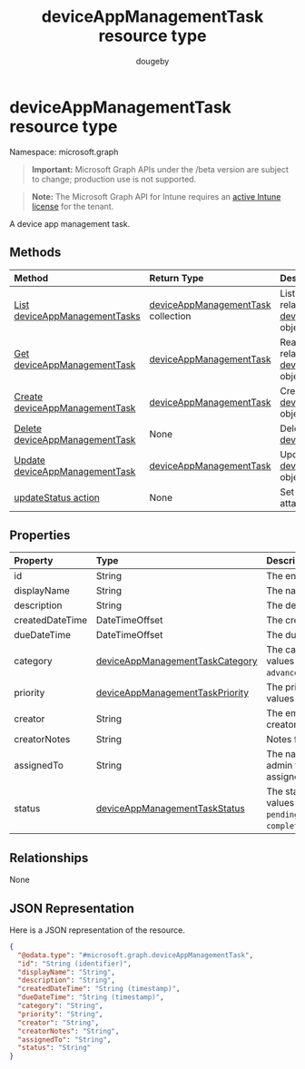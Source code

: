﻿---
title: "deviceAppManagementTask resource type"
description: "A device app management task."
author: "dougeby"
localization_priority: Normal
ms.prod: "intune"
doc_type: resourcePageType
---

# deviceAppManagementTask resource type

Namespace: microsoft.graph

> **Important:** Microsoft Graph APIs under the /beta version are subject to change; production use is not supported.

> **Note:** The Microsoft Graph API for Intune requires an [active Intune license](https://go.microsoft.com/fwlink/?linkid=839381) for the tenant.

A device app management task.

## Methods

| Method                                                                                               | Return Type                                                                                             | Description                                                                                                                                    |
| :--------------------------------------------------------------------------------------------------- | :------------------------------------------------------------------------------------------------------ | :--------------------------------------------------------------------------------------------------------------------------------------------- |
| [List deviceAppManagementTasks](../api/intune-partnerintegration-deviceappmanagementtask-list.md)    | [deviceAppManagementTask](../resources/intune-partnerintegration-deviceappmanagementtask.md) collection | List properties and relationships of the [deviceAppManagementTask](../resources/intune-partnerintegration-deviceappmanagementtask.md) objects. |
| [Get deviceAppManagementTask](../api/intune-partnerintegration-deviceappmanagementtask-get.md)       | [deviceAppManagementTask](../resources/intune-partnerintegration-deviceappmanagementtask.md)            | Read properties and relationships of the [deviceAppManagementTask](../resources/intune-partnerintegration-deviceappmanagementtask.md) object.  |
| [Create deviceAppManagementTask](../api/intune-partnerintegration-deviceappmanagementtask-create.md) | [deviceAppManagementTask](../resources/intune-partnerintegration-deviceappmanagementtask.md)            | Create a new [deviceAppManagementTask](../resources/intune-partnerintegration-deviceappmanagementtask.md) object.                              |
| [Delete deviceAppManagementTask](../api/intune-partnerintegration-deviceappmanagementtask-delete.md) | None                                                                                                    | Deletes a [deviceAppManagementTask](../resources/intune-partnerintegration-deviceappmanagementtask.md).                                        |
| [Update deviceAppManagementTask](../api/intune-partnerintegration-deviceappmanagementtask-update.md) | [deviceAppManagementTask](../resources/intune-partnerintegration-deviceappmanagementtask.md)            | Update the properties of a [deviceAppManagementTask](../resources/intune-partnerintegration-deviceappmanagementtask.md) object.                |
| [updateStatus action](../api/intune-partnerintegration-deviceappmanagementtask-updatestatus.md)      | None                                                                                                    | Set the task's status and attach a note.                                                                                                       |

## Properties

| Property        | Type                                                                                                         | Description                                                                               |
| :-------------- | :----------------------------------------------------------------------------------------------------------- | :---------------------------------------------------------------------------------------- |
| id              | String                                                                                                       | The entity key.                                                                           |
| displayName     | String                                                                                                       | The name.                                                                                 |
| description     | String                                                                                                       | The description.                                                                          |
| createdDateTime | DateTimeOffset                                                                                               | The created date.                                                                         |
| dueDateTime     | DateTimeOffset                                                                                               | The due date.                                                                             |
| category        | [deviceAppManagementTaskCategory](../resources/intune-partnerintegration-deviceappmanagementtaskcategory.md) | The category. Possible values are: `unknown`, `advancedThreatProtection`.                 |
| priority        | [deviceAppManagementTaskPriority](../resources/intune-partnerintegration-deviceappmanagementtaskpriority.md) | The priority. Possible values are: `none`, `high`, `low`.                                 |
| creator         | String                                                                                                       | The email address of the creator.                                                         |
| creatorNotes    | String                                                                                                       | Notes from the creator.                                                                   |
| assignedTo      | String                                                                                                       | The name or email of the admin this task is assigned to.                                  |
| status          | [deviceAppManagementTaskStatus](../resources/intune-partnerintegration-deviceappmanagementtaskstatus.md)     | The status. Possible values are: `unknown`, `pending`, `active`, `completed`, `rejected`. |

## Relationships

None

## JSON Representation

Here is a JSON representation of the resource.

<!-- {
  "blockType": "resource",
  "keyProperty": "id",
  "@odata.type": "microsoft.graph.deviceAppManagementTask"
}
-->

```json
{
  "@odata.type": "#microsoft.graph.deviceAppManagementTask",
  "id": "String (identifier)",
  "displayName": "String",
  "description": "String",
  "createdDateTime": "String (timestamp)",
  "dueDateTime": "String (timestamp)",
  "category": "String",
  "priority": "String",
  "creator": "String",
  "creatorNotes": "String",
  "assignedTo": "String",
  "status": "String"
}
```

